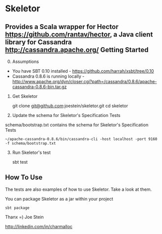 Skeletor
========

Provides a Scala wrapper for Hector https://github.com/rantav/hector, a Java client library for Cassandra http://cassandra.apache.org/
Getting Started
---------------

0) Assumptions

* You have SBT 0.10 installed - https://github.com/harrah/xsbt/tree/0.10
* Cassandra 0.8.6 is running locally - http://www.apache.org/dyn/closer.cgi?path=/cassandra/0.8.6/apache-cassandra-0.8.6-bin.tar.gz 

1) Get Skeletor

	git clone git@github.com:joestein/skeletor.git
	cd skeletor

2) Update the schema for Skeletor's Specification Tests

schema/bootstrap.txt contains the schema for Skeletor's Specification Tests

	~/apache-cassandra-0.8.6/bin/cassandra-cli -host localhost -port 9160 -f schema/bootstrap.txt

3) Run Skeletor's test
	
	sbt test

How To Use
----------

The tests are also examples of how to use Skeletor.  Take a look at them.

You can package Skeletor as a jar within your project

	sbt package

Thanx =) Joe Stein

http://linkedin.com/in/charmalloc


